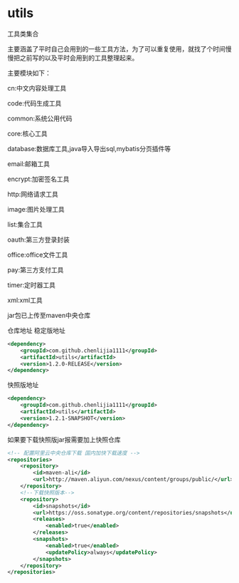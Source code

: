 # utils
工具类集合

主要涵盖了平时自己会用到的一些工具方法，为了可以重复使用，就找了个时间慢慢把之前写的以及平时会用到的工具整理起来。

主要模块如下：

cn:中文内容处理工具

code:代码生成工具

common:系统公用代码

core:核心工具

database:数据库工具,java导入导出sql,mybatis分页插件等

email:邮箱工具

encrypt:加密签名工具

http:网络请求工具

image:图片处理工具

list:集合工具

oauth:第三方登录封装

office:office文件工具

pay:第三方支付工具

timer:定时器工具

xml:xml工具

jar包已上传至maven中央仓库

仓库地址
稳定版地址
~~~xml
<dependency>
    <groupId>com.github.chenlijia1111</groupId>
    <artifactId>utils</artifactId>
    <version>1.2.0-RELEASE</version>
</dependency>
~~~

快照版地址
~~~xml
<dependency>
    <groupId>com.github.chenlijia1111</groupId>
    <artifactId>utils</artifactId>
    <version>1.2.1-SNAPSHOT</version>
</dependency>
~~~
如果要下载快照版jar报需要加上快照仓库
~~~xml
<!-- 配置阿里云中央仓库下载 国内加快下载速度 -->
<repositories>
    <repository>
        <id>maven-ali</id>
        <url>http://maven.aliyun.com/nexus/content/groups/public/</url>
    </repository>
    <!--下载快照版本-->
    <repository>
        <id>snapshots</id>
        <url>https://oss.sonatype.org/content/repositories/snapshots</url>
        <releases>
            <enabled>true</enabled>
        </releases>
        <snapshots>
            <enabled>true</enabled>
            <updatePolicy>always</updatePolicy>
        </snapshots>
    </repository>
</repositories>
~~~

